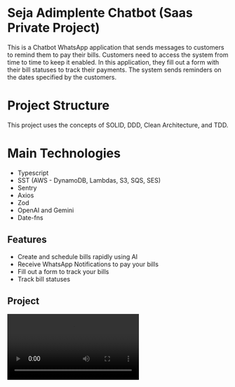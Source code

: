 # Seja Adimplente Chatbot (Saas Private Project)

This is a Chatbot WhatsApp application that sends messages to customers to remind them to pay their bills. Customers need to access the system from time to time to keep it enabled. In this application, they fill out a form with their bill statuses to track their payments. The system sends reminders on the dates specified by the customers.

# Project Structure

This project uses the concepts of SOLID, DDD, Clean Architecture, and TDD.

# Main Technologies

- Typescript
- SST (AWS - DynamoDB, Lambdas, S3, SQS, SES)
- Sentry
- Axios
- Zod
- OpenAI and Gemini
- Date-fns

## Features

- Create and schedule bills rapidly using AI
- Receive WhatsApp Notifications to pay your bills
- Fill out a form to track your bills
- Track bill statuses

## Project

![AD](./ad.mp4)
